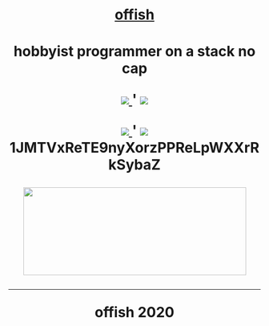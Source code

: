 <h1 align="center"><a href="https://offi.sh">offish</a><h1>

<p align="center">hobbyist programmer on a stack no cap</p>

<p align="center">
  <a href="https://discord.gg/t8nHSvA">
    <img src="https://img.shields.io/badge/Discord-9cf.svg">
  </a>
  '
  <a href="https://steamcommunity.com/id/confern">
    <img src="https://img.shields.io/badge/Steam-blue.svg">
  </a>
</p>

<p align="center">
  <a href="https://www.paypal.me/0ffish">
    <img src="https://img.shields.io/badge/Donate-PayPal-blue">
  </a>
  '
  <a href="https://steamcommunity.com/tradeoffer/new/?partner=293059984&token=0-l_idZR">
    <img src="https://img.shields.io/badge/Donate-Steam-green.svg">
  </a>
  <br>
  1JMTVxReTE9nyXorzPPReLpWXXrRkSybaZ
</p>

<p align="center">
  <img width="445" height="175" src="https://github-readme-stats.vercel.app/api?username=offish&show_icons=true&title_color=fff&icon_color=79ff97&text_color=9f9f9f&bg_color=151515">
</p>

---
<p align="center">offish 2020</p>
